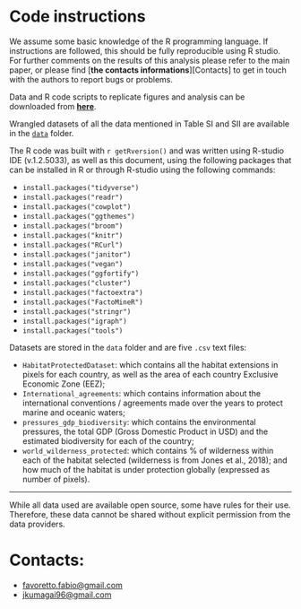 # Code instructions 

We assume some basic knowledge of the R programming language. If instructions are followed, this should be fully reproducible using R studio. For further comments on the results of this analysis please refer to the main paper, or please find [**the contacts informations**][Contacts] to get in touch with the authors to report bugs or problems. 

Data and R code scripts to replicate figures and analysis can be downloaded from [**here**](https://github.com/Fabbiologia/BluePaper-10_Supplementary_informations).

Wrangled datasets of all the data mentioned in Table SI and SII are available in the [`data`](https://github.com/Fabbiologia/BluePaper-10_Supplementary_informations/tree/master/data) folder.


The R code was built with `r getRversion()` and was written using R-studio IDE (v.1.2.5033), as well as this document, using the following packages that can be installed in R or through R-studio using the following commands: 

- `install.packages("tidyverse")`
- `install.packages("readr")`
- `install.packages("cowplot")`
- `install.packages("ggthemes")`
- `install.packages("broom")`
- `install.packages("knitr")`
- `install.packages("RCurl")`
- `install.packages("janitor")`
- `install.packages("vegan")`
- `install.packages("ggfortify")`
- `install.packages("cluster")`
- `install.packages("factoextra")`
- `install.packages("FactoMineR")`
- `install.packages("stringr")`
- `install.packages("igraph")`
- `install.packages("tools")`


Datasets are stored in the `data` folder and are five `.csv` text files:

- `HabitatProtectedDataset`: which contains all the habitat extensions in pixels for each country, as well as the area of each country Exclusive Economic Zone (EEZ);
- `International_agreements`: which contains information about the international conventions / agreements made over the years to protect marine and oceanic waters; 
- `pressures_gdp_biodiversity`: which contains the environmental pressures, the total GDP (Gross Domestic Product in USD) and the estimated biodiversity for each of the country;
- `world_wilderness_protected`: which contains % of wilderness within each of the habitat selected (wilderness is from Jones et al., 2018); and how much of the habitat is under protection globally (expressed as number of pixels). 


---

While all data used are available open source, some have rules for their use. 
Therefore, these data cannot be shared without explicit permission from the data providers. 


# Contacts: 
- favoretto.fabio@gmail.com
- jkumagai96@gmail.com

